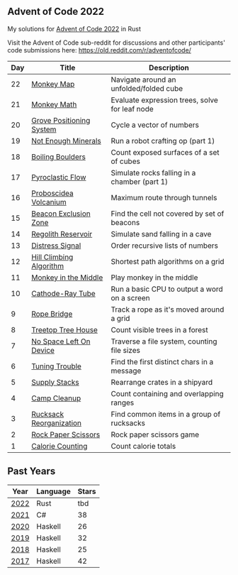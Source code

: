 ## Advent of Code 2022

My solutions for [Advent of Code 2022](http://adventofcode.com/2022) in Rust

Visit the Advent of Code sub-reddit for discussions and other participants' code submissions here: https://old.reddit.com/r/adventofcode/

| Day | Title                                                 | Description                                     |
| --- | ----------------------------------------------------- | ----------------------------------------------- |
| 22  | [Monkey Map](./days/day_22/src/main.rs)               | Navigate around an unfolded/folded cube         |
| 21  | [Monkey Math](./days/day_21/src/main.rs)              | Evaluate expression trees, solve for leaf node  |
| 20  | [Grove Positioning System](./days/day_20/src/main.rs) | Cycle a vector of numbers                       |
| 19  | [Not Enough Minerals](./days/day_19/src/main.rs)      | Run a robot crafting op (part 1)                |
| 18  | [Boiling Boulders](./days/day_18/src/main.rs)         | Count exposed surfaces of a set of cubes        |
| 17  | [Pyroclastic Flow](./days/day_17/src/main.rs)         | Simulate rocks falling in a chamber (part 1)    |
| 16  | [Proboscidea Volcanium](./days/day_16/src/main.rs)    | Maximum route through tunnels                   |
| 15  | [Beacon Exclusion Zone](./days/day_15/src/main.rs)    | Find the cell not covered by set of beacons     |
| 14  | [Regolith Reservoir](./days/day_14/src/main.rs)       | Simulate sand falling in a cave                 |
| 13  | [Distress Signal](./days/day_13/src/main.rs)          | Order recursive lists of numbers                |
| 12  | [Hill Climbing Algorithm](./days/day_12/src/main.rs)  | Shortest path algorithms on a grid              |
| 11  | [Monkey in the Middle](./days/day_11/src/main.rs)     | Play monkey in the middle                       |
| 10  | [Cathode-Ray Tube](./days/day_10/src/main.rs)         | Run a basic CPU to output a word on a screen    |
| 9   | [Rope Bridge](./days/day_09/src/main.rs)              | Track a rope as it's moved around a grid        |
| 8   | [Treetop Tree House](./days/day_08/src/main.rs)       | Count visible trees in a forest                 |
| 7   | [No Space Left On Device](./days/day_07/src/main.rs)  | Traverse a file system, counting file sizes     |
| 6   | [Tuning Trouble](./days/day_06/src/main.rs)           | Find the first distinct chars in a message      |
| 5   | [Supply Stacks](./days/day_05/src/main.rs)            | Rearrange crates in a shipyard                  |
| 4   | [Camp Cleanup](./days/day_04/src/main.rs)             | Count containing and overlapping ranges         |
| 3   | [Rucksack Reorganization](./days/day_03/src/main.rs)  | Find common items in a group of rucksacks       |
| 2   | [Rock Paper Scissors](./days/day_02/src/main.rs)      | Rock paper scissors game                        |
| 1   | [Calorie Counting](./days/day_01/src/main.rs)         | Count calorie totals                            |

## Past Years

| Year                                              | Language | Stars |
| ------------------------------------------------- | -------- | ----- |
| [2022](https://github.com/jasonincanada/aoc-2022) | Rust     | tbd   |
| [2021](https://github.com/jasonincanada/aoc-2021) | C#       | 38    |
| [2020](https://github.com/jasonincanada/aoc-2020) | Haskell  | 26    |
| [2019](https://github.com/jasonincanada/aoc-2019) | Haskell  | 32    |
| [2018](https://github.com/jasonincanada/aoc-2018) | Haskell  | 25    |
| [2017](https://github.com/jasonincanada/aoc-2017) | Haskell  | 42    |
